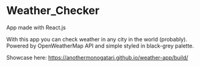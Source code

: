 # Weather_Checker
App made with React.js

With this app you can check weather in any city in the world (probably).
Powered by OpenWeatherMap API and simple styled in black-grey palette.

Showcase here:
https://anothermonogatari.github.io/weather-app/build/
